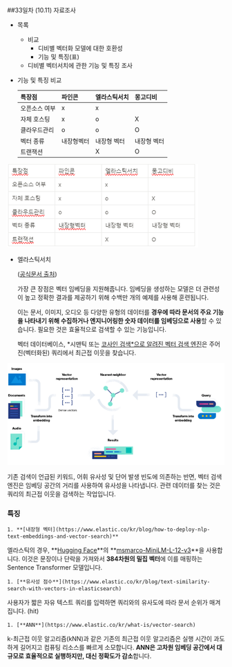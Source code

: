 ##33일차
(10.11) 자료조사

- 목록
    - 비교
        - 디비별 벡터화 모델에 대한 호환성
        - 기능 및 특징(표)
    - 디비별 벡터서치에 관한 기능 및 특징 조사

- 기능 및 특징 비교


    | 특장점 | 파인콘 | 엘라스틱서치 | 몽고디비 |
    | --- | --- | --- | --- |
    | 오픈소스 여부 | x | x |  |
    | 자체 호스팅 | x | o | X |
    | 클라우드관리 | o | o | O |
    | 벡터 종류 | 내장형벡터 | 내장형 벡터 | 내장형 벡터 |
    | 트랜잭션 |  | X | O |

![img_3.png](img_3.png)

- 엘라스틱서치

  ([공식문서 출처](https://www.elastic.co/kr/what-is/vector-search))

  가장 큰 장점은 벡터 임베딩을 지원해줍니다. 임베딩을 생성하는 모델은 더 관련성이 높고 정확한 결과를 제공하기 위해 수백만 개의 예제를 사용해 훈련됩니다.

  이는 문서, 이미지, 오디오 등 다양한 유형의 데이터를 **경우에 따라 문서의 주요 기능을 나타내기 위해 수집하거나 엔지니어링한 숫자 데이터를 임베딩으로 사용**할 수 있습니다. 필요한 것은 효율적으로 검색할 수 있는 기능입니다.

  벡터 데이터베이스, *시맨틱 또는 [코사인 검색*으로 알려진 벡터 검색 엔진](https://skagh.tistory.com/32)은 주어진(벡터화된) 쿼리에서 최근접 이웃을 찾습니다.

![img_2.png](img_2.png)

  기존 검색이 언급된 키워드, 어휘 유사성 및 단어 발생 빈도에 의존하는 반면, 벡터 검색 엔진은 임베딩 공간의 거리를 사용하여 유사성을 나타냅니다. 관련 데이터를 찾는 것은 쿼리의 최근접 이웃을 검색하는 작업입니다.

  ### 특징

    1. **[내장형 벡터](https://www.elastic.co/kr/blog/how-to-deploy-nlp-text-embeddings-and-vector-search)**

  엘라스틱의 경우, **[Hugging Face](https://huggingface.co/)**의 **[msmarco-MiniLM-L-12-v3](https://huggingface.co/sentence-transformers/msmarco-MiniLM-L-12-v3)**을 사용합니다. 이것은 문장이나 단락을 가져와서 **384차원의 밀집 벡터**에 이를 매핑하는 Sentence Transformer 모델입니다.

    1. [**유사성 점수**](https://www.elastic.co/kr/blog/text-similarity-search-with-vectors-in-elasticsearch)

  사용자가 짧은 자유 텍스트 쿼리를 입력하면 쿼리와의 유사도에 따라 문서 순위가 매겨집니다. (hit)

    1. [**ANN**](https://www.elastic.co/kr/what-is/vector-search)

  k-최근접 이웃 알고리즘(kNN)과 같은 기존의 최근접 이웃 알고리즘은 실행 시간이 과도하게 길어지고 컴퓨팅 리소스를 빠르게 소모합니다. **ANN은 고차원 임베딩 공간에서 대규모로 효율적으로 실행하지만, 대신 정확도가 감소**합니다.
